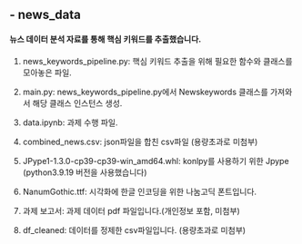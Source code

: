 ## - news_data

#### 뉴스 데이터 분석 자료를 통해 핵심 키워드를 추출했습니다. 

1. news_keywords_pipeline.py: 핵심 키워드 추출을 위해 필요한 함수와 클래스를 모아놓은 파일.

2. main.py: news_keywords_pipeline.py에서 Newskeywords 클래스를 가져와서 해당 클래스 인스턴스 생성.

3. data.ipynb: 과제 수행 파일.

4. combined_news.csv: json파일을 합친 csv파일 (용량초과로 미첨부)

5. JPype1-1.3.0-cp39-cp39-win_amd64.whl: konlpy를 사용하기 위한 Jpype (python3.9.19 버전을 사용했습니다)

6. NanumGothic.ttf: 시각화에 한글 인코딩을 위한 나눔고딕 폰트입니다.

7. 과제 보고서: 과제 데이터 pdf 파일입니다.(개인정보 포함, 미첨부) 

8. df_cleaned: 데이터를 정제한 csv파일입니다. (용량초과로 미첨부)
